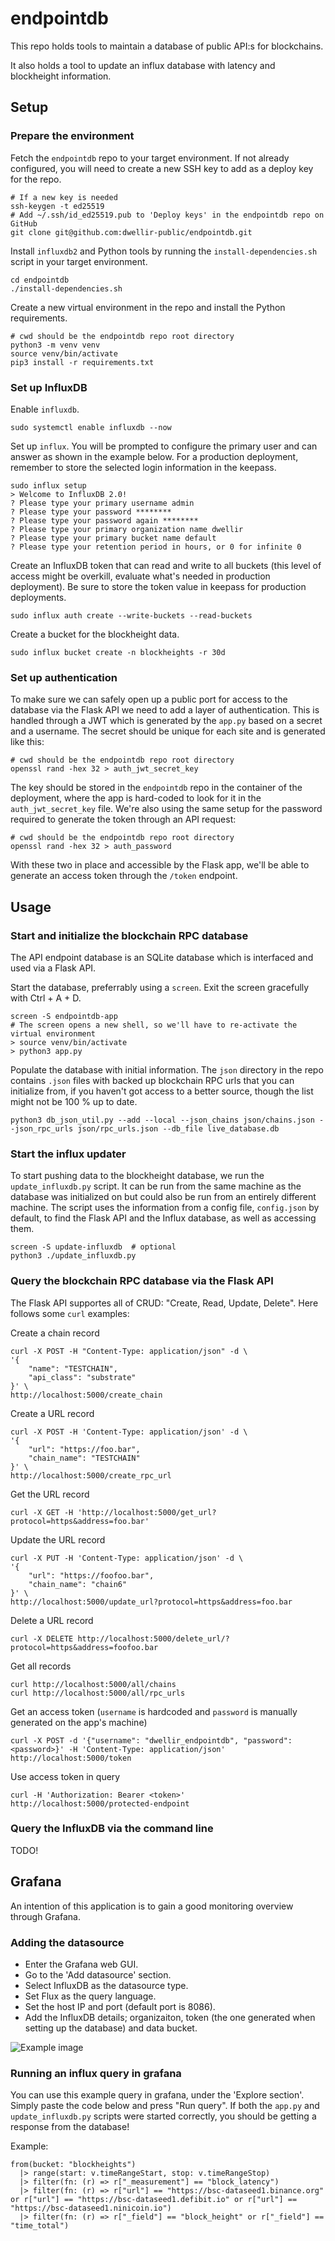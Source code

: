 # endpointdb

This repo holds tools to maintain a database of public API:s for blockchains.

It also holds a tool to update an influx database with latency and blockheight information.

## Setup

### Prepare the environment

Fetch the `endpointdb` repo to your target environment. If not already configured, you will need to create a new SSH key to add as a deploy key for the repo.

    # If a new key is needed
    ssh-keygen -t ed25519
    # Add ~/.ssh/id_ed25519.pub to 'Deploy keys' in the endpointdb repo on GitHub
    git clone git@github.com:dwellir-public/endpointdb.git

Install `influxdb2` and Python tools by running the `install-dependencies.sh` script in your target environment. 

    cd endpointdb
    ./install-dependencies.sh

Create a new virtual environment in the repo and install the Python requirements.

    # cwd should be the endpointdb repo root directory
    python3 -m venv venv
    source venv/bin/activate
    pip3 install -r requirements.txt


### Set up InfluxDB

Enable `influxdb`.

    sudo systemctl enable influxdb --now

Set up `influx`. You will be prompted to configure the primary user and can answer as shown in the example below. For a production deployment, remember to store the selected login information in the keepass.

    sudo influx setup
    > Welcome to InfluxDB 2.0!
    ? Please type your primary username admin
    ? Please type your password ********
    ? Please type your password again ********
    ? Please type your primary organization name dwellir
    ? Please type your primary bucket name default
    ? Please type your retention period in hours, or 0 for infinite 0

Create an InfluxDB token that can read and write to all buckets (this level of access might be overkill, evaluate what's needed in production deployment). Be sure to store the token value in keepass for production deployments.

    sudo influx auth create --write-buckets --read-buckets

Create a bucket for the blockheight data.

    sudo influx bucket create -n blockheights -r 30d

### Set up authentication

To make sure we can safely open up a public port for access to the database via the Flask API we need to add a layer of authentication. This is handled through a JWT which is generated by the `app.py` based on a secret and a username. The secret should be unique for each site and is generated like this:

    # cwd should be the endpointdb repo root directory
    openssl rand -hex 32 > auth_jwt_secret_key

The key should be stored in the `endpointdb` repo in the container of the deployment, where the app is hard-coded to look for it in the `auth_jwt_secret_key` file. We're also using the same setup for the password required to generate the token through an API request:

    # cwd should be the endpointdb repo root directory
    openssl rand -hex 32 > auth_password

With these two in place and accessible by the Flask app, we'll be able to generate an access token through the `/token` endpoint.

## Usage

### Start and initialize the blockchain RPC database

The API endpoint database is an SQLite database which is interfaced and used via a Flask API.

Start the database, preferrably using a `screen`. Exit the screen gracefully with Ctrl + A + D.

    screen -S endpointdb-app
    # The screen opens a new shell, so we'll have to re-activate the virtual environment
    > source venv/bin/activate
    > python3 app.py

Populate the database with initial information. The `json` directory in the repo contains `.json` files with backed up blockchain RPC urls that you can initialize from, if you haven't got access to a better source, though the list might not be 100 % up to date.

    python3 db_json_util.py --add --local --json_chains json/chains.json --json_rpc_urls json/rpc_urls.json --db_file live_database.db

### Start the influx updater

To start pushing data to the blockheight database, we run the `update_influxdb.py` script. It can be run from the same machine as the database was initialized on but could also be run from an entirely different machine. The script uses the information from a config file, `config.json` by default, to find the Flask API and the Influx database, as well as accessing them.

    screen -S update-influxdb  # optional
    python3 ./update_influxdb.py

### Query the blockchain RPC database via the Flask API

The Flask API supportes all of CRUD: "Create, Read, Update, Delete". Here follows some `curl` examples:

Create a chain record

    curl -X POST -H "Content-Type: application/json" -d \
    '{
        "name": "TESTCHAIN",
        "api_class": "substrate"
    }' \
    http://localhost:5000/create_chain

Create a URL record

    curl -X POST -H 'Content-Type: application/json' -d \
    '{
        "url": "https://foo.bar",
        "chain_name": "TESTCHAIN"
    }' \
    http://localhost:5000/create_rpc_url

Get the URL record

    curl -X GET -H 'http://localhost:5000/get_url?protocol=https&address=foo.bar'

Update the URL record

    curl -X PUT -H 'Content-Type: application/json' -d \
    '{
        "url": "https://foofoo.bar",
        "chain_name": "chain6"
    }' \
    http://localhost:5000/update_url?protocol=https&address=foo.bar

Delete a URL record

    curl -X DELETE http://localhost:5000/delete_url/?protocol=https&address=foofoo.bar

Get all records

    curl http://localhost:5000/all/chains
    curl http://localhost:5000/all/rpc_urls

Get an access token (`username` is hardcoded and `password` is manually generated on the app's machine)

    curl -X POST -d '{"username": "dwellir_endpointdb", "password": <password>}' -H 'Content-Type: application/json' http://localhost:5000/token

Use access token in query

    curl -H 'Authorization: Bearer <token>' http://localhost:5000/protected-endpoint

### Query the InfluxDB via the command line

TODO!

## Grafana

An intention of this application is to gain a good monitoring overview through Grafana.

### Adding the datasource

- Enter the Grafana web GUI.
- Go to the 'Add datasource' section.
- Select InfluxDB as the datasource type.
- Set Flux as the query language.
- Set the host IP and port (default port is 8086).
- Add the InfluxDB details; organizaiton, token (the one generated when setting up the database) and data bucket.

![Example image](grafana-datasource-setup.png?raw=true "Example image")

### Running an influx query in grafana

You can use this example query in grafana, under the 'Explore section'. Simply paste the code below and press "Run query". If both the `app.py` and `update_influxdb.py` scripts were started correctly, you should be getting a response from the database!

Example:

```
from(bucket: "blockheights")
  |> range(start: v.timeRangeStart, stop: v.timeRangeStop)
  |> filter(fn: (r) => r["_measurement"] == "block_latency")
  |> filter(fn: (r) => r["url"] == "https://bsc-dataseed1.binance.org" or r["url"] == "https://bsc-dataseed1.defibit.io" or r["url"] == "https://bsc-dataseed1.ninicoin.io")
  |> filter(fn: (r) => r["_field"] == "block_height" or r["_field"] == "time_total")
```
